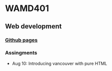 # WAMD401
## Web development

### [Github pages](https://rowaxl.github.io/WAMD401/)

### Assingments
- Aug 10: Introducing vancouver with pure HTML